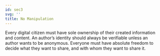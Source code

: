 ```yaml
---
id: sec3
svg: ''
title: No Manipulation
---
```


Every digital citizen must have sole ownership of their created information and content. An author’s identity should always be verifiable unless an author wants to be anonymous. Everyone must have absolute freedom to decide what they want to share, and with whom they want to share it.
